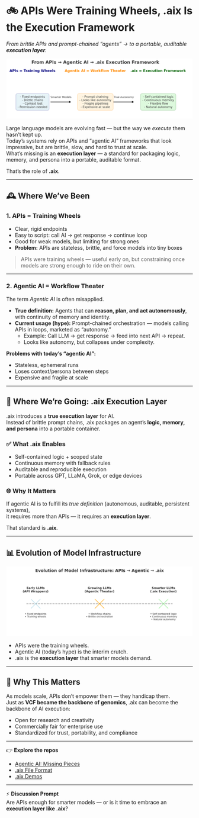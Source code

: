 # 🚲 APIs Were Training Wheels, .aix Is the Execution Framework
*From brittle APIs and prompt-chained “agents” → to a portable, auditable **execution layer**.*

<!-- Full-size image -->
![From APIs → Agentic AI → .aix](apis_agentic_aix.png)

<!-- If you want it smaller on GitHub, use this instead:
<p align="center">
  <img src="apis_agentic_aix.png" width="760" alt="From APIs → Agentic AI → .aix">
</p>
-->

Large language models are evolving fast — but the way we *execute* them hasn’t kept up.  
Today’s systems rely on APIs and “agentic AI” frameworks that look impressive, but are brittle, slow, and hard to trust at scale.  
What’s missing is an **execution layer** — a standard for packaging logic, memory, and persona into a portable, auditable format.

That’s the role of **.aix**.

---

## 🕰️ Where We’ve Been

### 1. APIs = Training Wheels
- Clear, rigid endpoints  
- Easy to script: call AI → get response → continue loop  
- Good for weak models, but limiting for strong ones  
- **Problem:** APIs are stateless, brittle, and force models into tiny boxes

> APIs were training wheels — useful early on, but constraining once models are strong enough to ride on their own.

---

### 2. Agentic AI = Workflow Theater
The term *Agentic AI* is often misapplied.

- **True definition:** Agents that can **reason, plan, and act autonomously**, with continuity of memory and identity.  
- **Current usage (hype):** Prompt-chained orchestration — models calling APIs in loops, marketed as “autonomy.”  
  - Example: Call LLM → get response → feed into next API → repeat.  
  - Looks like autonomy, but collapses under complexity.

**Problems with today’s “agentic AI”:**
- Stateless, ephemeral runs  
- Loses context/persona between steps  
- Expensive and fragile at scale

---

## 🚀 Where We’re Going: .aix **Execution Layer**
.aix introduces a **true execution layer** for AI.  
Instead of brittle prompt chains, .aix packages an agent’s **logic, memory, and persona** into a portable container.

### ✅ What .aix Enables
- Self-contained logic + scoped state  
- Continuous memory with fallback rules  
- Auditable and reproducible execution  
- Portable across GPT, LLaMA, Grok, or edge devices

### 🌐 Why It Matters
If agentic AI is to fulfill its *true definition* (autonomous, auditable, persistent systems),  
it requires more than APIs — it requires an **execution layer**.

That standard is **.aix**.

---

## 📊 Evolution of Model Infrastructure

![aix timeline](aix_timeline.png)

- APIs were the training wheels.  
- Agentic AI (today’s hype) is the interim crutch.  
- .aix is the **execution layer** that smarter models demand.

---

## 🔬 Why This Matters
As models scale, APIs don’t empower them — they handicap them.  
Just as **VCF became the backbone of genomics**, .aix can become the backbone of AI execution:

- Open for research and creativity  
- Commercially fair for enterprise use  
- Standardized for trust, portability, and compliance

---

👉 **Explore the repos**
- [Agentic AI: Missing Pieces](https://github.com/mjtiv/AgenticAI_MissingPieces)  
- [.aix File Format](https://github.com/mjtiv/aix-file-format)  
- [.aix Demos](https://github.com/mjtiv/aix-demos)

---

⚡ **Discussion Prompt**  
Are APIs enough for smarter models — or is it time to embrace an **execution layer like .aix**?
